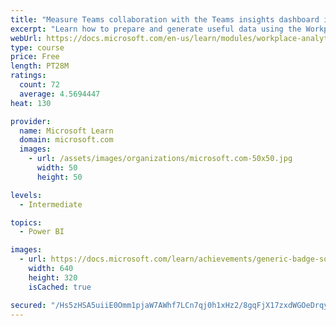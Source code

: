 ```yaml
---
title: "Measure Teams collaboration with the Teams insights dashboard in Workplace Analytics"
excerpt: "Learn how to prepare and generate useful data using the Workplace Analytics Power BI Teams insights dashboard.  Analyze Microsoft Teams adoption trends from the populated reports."
webUrl: https://docs.microsoft.com/en-us/learn/modules/workplace-analytics-teams-insights/
type: course
price: Free
length: PT28M
ratings:
  count: 72
  average: 4.5694447
heat: 130

provider:
  name: Microsoft Learn
  domain: microsoft.com
  images:
    - url: /assets/images/organizations/microsoft.com-50x50.jpg
      width: 50
      height: 50

levels:
  - Intermediate

topics:
  - Power BI

images:
  - url: https://docs.microsoft.com/learn/achievements/generic-badge-social.png
    width: 640
    height: 320
    isCached: true

secured: "/Hs5zHSA5uiiE0Omm1pjaW7AWhf7LCn7qj0h1xHz2/8gqFjX17zxdWGOeDrqySlu10N/F41ePVBDcEzbyNapE9kthid6eGw9X/9wUtFxBqa2bV7MDfkBxHeueDBFQ5UwZcS+EvFwKu+KASyIhN1w57YMyPFx92Z+tGjci4gtzwH1FvC2Msl8TzNAlw3V9I4iORWiJdhjPwus4lrLONtamc/loFwjV+MCdOvLAUsTo2mCwjD8SDUGz74DsMe46I3G+oqozT9b+aP5xNZYWoGaDN2P1GfmrLeriy9j8k5XqenHZkMNGTekhVw3ZNc77KmF95V+Io8wCW3vCovIarco8/s96p6ojIxsq1lab3V7NzXTUgLkG3kE3cBCM0KY1IHUvqq11Z23lQLL9P/o2GDR0H0EUarW9bn2bJ63BQdgbPk=;Y1jo+hof4E+ld8q6DDqHtQ=="
---
```


